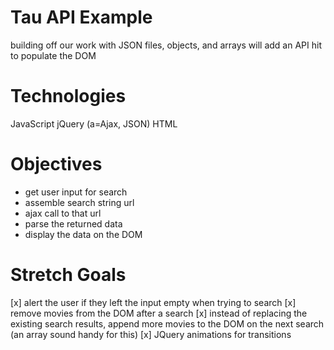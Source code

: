 Tau API Example
==============
building off our work with JSON files, objects, and arrays will add an API hit to populate the DOM

Technologies
==============
JavaScript
jQuery (a=Ajax, JSON)
HTML

Objectives
==============
* get user input for search
* assemble search string url
* ajax call to that url
* parse the returned data
* display the data on the DOM

Stretch Goals
==============
[x] alert the user if they left the input empty when trying to search
[x] remove movies from the DOM after a search
[x] instead of replacing the existing search results, append more movies to the DOM on the next search (an array sound handy for this)
[x] JQuery animations for transitions
